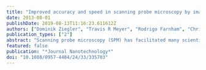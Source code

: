 ```yaml
---
title: "Improved accuracy and speed in scanning probe microscopy by image reconstruction from non-gridded position sensor data"
date: 2013-08-01
publishDate: 2019-08-13T11:16:23.611612Z
authors: ["Dominik Ziegler", "Travis R Meyer", "Rodrigo Farnham", "Christoph Brune", "Andrea L Bertozzi", "Paul D Ashby"]
publication_types: ["2"]
abstract: "Scanning probe microscopy (SPM) has facilitated many scientific discoveries utilizing its strengths of spatial resolution, non-destructive characterization and realistic in situ environments. However, accurate spatial data are required for quantitative applications but this is challenging for SPM especially when imaging at higher frame rates. We present a new operation mode for scanning probe microscopy that uses advanced image processing techniques to render accurate images based on position sensor data. This technique, which we call sensor inpainting, frees the scanner to no longer be at a specific location at a given time. This drastically reduces the engineering effort of position control and enables the use of scan waveforms that are better suited for the high inertia nanopositioners of SPM. While in raster scanning, typically only trace or retrace images are used for display, in Archimedean spiral scans 100% of the data can be displayed and at least a two-fold increase in temporal or spatial resolution is achieved. In the new mode, the grid size of the final generated image is an independent variable. Inpainting to a few times more pixels than the samples creates images that more accurately represent the ground truth."
featured: false
publication: "*Journal Nanotechnology*"
doi: "10.1088/0957-4484/24/33/335703"
---
```


